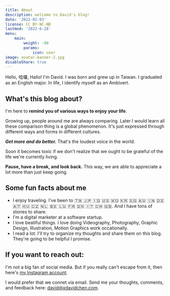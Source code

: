 ```yaml
---
title: About
description: welcome to David's blog!
date: '2022-02-03'
license: CC BY-NC-ND
lastmod: '2022-6-28'
menu:
    main: 
        weight: -90
        params:
            icon: user
image: avatar-banner-2.jpg
disableShare: true
---
```

Hello, 哈囉, Hallo! I'm David. I was born and grew up in Taiwan. I graduated as an English major. In life, I identify myself as an Ambivert.

## What's this blog about?

I'm here to **remind you of various ways to enjoy your life**.

Growing up, people around me are always comparing. Later I would learn all these comparison thing is a global phenomenon. It's just expressed through different ways and forms in different cultures.

***Get more and do better.*** That's the loudest voice in the world.

Soon it becomes toxic if we don't realize that we ought to be grateful of the life we're currently living.

**Pause, have a break, and look back.** This way, we are able to appreciate a lot more than just keep going.

## Some fun facts about me
- I enjoy traveling. I've been to 🇹🇼 🇯🇵 🇮🇩 🇺🇸 🇲🇴 🇰🇷 🇸🇬 🇦🇺 🇮🇳 🇩🇪 🇦🇹 🇭🇺 🇨🇿 🇳🇱 🇧🇪 🇱🇺 🇫🇷 🇩🇰 🇮🇹 🇨🇭 🇬🇧. And I have tons of stories to share.
- I'm a digital marketer at a software startup.
- I love beatiful things. I love doing Videography, Photography, Graphic Design, Illustration, Motion Graphics work occationally.
- I read a lot. I'll try to organize my thoughts and share them on this blog. They're going to be helpful I promise.

## If you want to reach out:

I'm not a big fan of social media. But if you really can't escape from it, then here's [my Instagram account](https://www.instagram.com/x_david_chen/). 

I would prefer that we connet via email. Send me your thoughts, comments, and feedback here: [david@xdavidchen.com](mailto:david@xdavidchen.com).